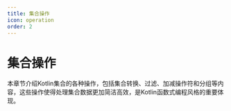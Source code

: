 ```yaml
---
title: 集合操作
icon: operation
order: 2
---
```


# 集合操作

本章节介绍Kotlin集合的各种操作，包括集合转换、过滤、加减操作符和分组等内容，这些操作使得处理集合数据更加简洁高效，是Kotlin函数式编程风格的重要体现。
